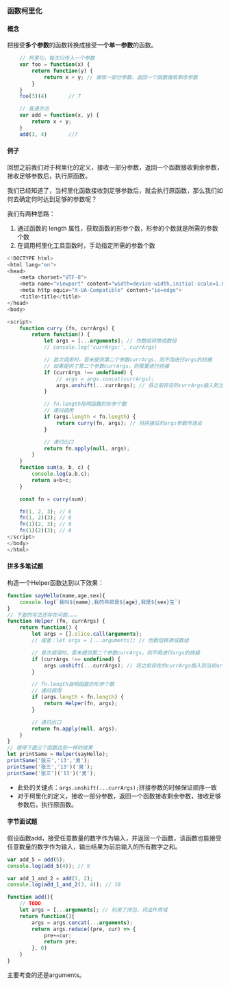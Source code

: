 ### 函数柯里化

#### 概念

把接受**多个参数**的函数转换成接受**一个单一参数**的函数。

```javascript
    // 柯里化，每次只传入一个参数
    var foo = function(x) { 
        return function(y) {
            return x + y; // 接收一部分参数，返回一个函数接收剩余参数
        }
    }
    foo(3)(4)       // 7

    // 普通方法
    var add = function(x, y) {
        return x + y;
    }
    add(3, 4)       //7 
```

#### 例子

回想之前我们对于柯里化的定义，接收一部分参数，返回一个函数接收剩余参数，接收足够参数后，执行原函数。

我们已经知道了，当柯里化函数接收到足够参数后，就会执行原函数，那么我们如何去确定何时达到足够的参数呢？

我们有两种思路：

1. 通过函数的 length 属性，获取函数的形参个数，形参的个数就是所需的参数个数
2. 在调用柯里化工具函数时，手动指定所需的参数个数

```javascript
<!DOCTYPE html>
<html lang="en">
<head>
    <meta charset="UTF-8">
    <meta name="viewport" content="width=device-width,initial-scale=1.0,maximum-scale=1.0,user-scalable=no">
    <meta http-equiv="X-UA-Compatible" content="ie=edge">
    <title>title</title>
</head>
<body>

<script>
    function curry (fn, currArgs) {
        return function() {
            let args = [...arguments]; // 伪数组转换成数组
            // console.log('currArgs:', currArgs)

            // 首次调用时，若未提供第二个参数currArgs，则不用进行args的拼接
            // 如果提供了第二个参数currArgs，则需要进行拼接
            if (currArgs !== undefined) {
                // args = args.concat(currArgs);
                args.unshift(...currArgs); // 将之前存在的currArgs插入到当前args的前面，保证传参顺序是一致的
            }

            // fn.length指明函数的形参个数
            // 递归调用
            if (args.length < fn.length) {
                return curry(fn, args); // 将拼接后的args参数传进去
            }

            // 递归出口
            return fn.apply(null, args);
        }
    }
    function sum(a, b, c) {
        console.log(a,b,c);
        return a+b+c;
    }

    const fn = curry(sum);

    fn(1, 2, 3); // 6
    fn(1, 2)(3); // 6
    fn(1)(2, 3); // 6
    fn(1)(2)(3); // 6
</script>
</body>
</html>
```

#### 拼多多笔试题

构造一个Helper函数达到以下效果：

```javascript
function sayHello(name,age,sex){
    console.log(`我叫${name},我的年龄是${age},我是${sex}生`)
}
// 下面的写法还存在问题。。。。
function Helper (fn, currArgs) {
    return function() {
        let args = [].slice.call(arguments);
        // 或者：let args = [...arguments]; // 伪数组转换成数组

        // 首次调用时，若未提供第二个参数currArgs，则不用进行args的拼接
        if (currArgs !== undefined) {
            args.unshift(...currArgs); // 将之前存在的currArgs插入到当前args的前面，保证传参顺序是一致的
        }

        // fn.length指明函数的形参个数
        // 递归调用
        if (args.length < fn.length) {
            return Helper(fn, args);
        }

        // 递归出口
        return fn.apply(null, args);
    }
}
// 使得下面三个函数达到一样的效果
let printSame = Helper(sayHello);
printSame('张三','13','男');
printSame('张三','13')('男');
printSame('张三')('13')('男');
```

- 此处的关键点：`args.unshift(...currArgs);`拼接参数的时候保证顺序一致
- 对于柯里化的定义，接收一部分参数，返回一个函数接收剩余参数，接收足够参数后，执行原函数。

#### 字节面试题

假设函数add，接受任意数量的数字作为输入，并返回一个函数，该函数也能接受任意数量的数字作为输入，输出结果为前后输入的所有数字之和。

```javascript
var add_5 = add(5);
console.log(add_5(4)); // 9

var add_1_and_2 = add(1, 2);
console.log(add_1_and_2(3, 4)); // 10

function add(){
    // TODO
    let args = [...arguments]; // 利用了闭包，词法作用域
    return function(){
        args = args.concat(...arguments);
        return args.reduce((pre, cur) => {
            pre+=cur;
            return pre;
        }, 0)
    }
}
```

主要考查的还是arguments。


